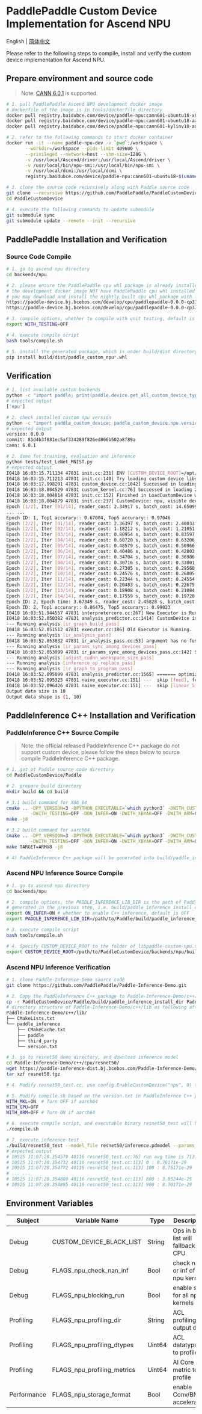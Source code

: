 # PaddlePaddle Custom Device Implementation for Ascend NPU

English | [简体中文](./README_cn.md)

Please refer to the following steps to compile, install and verify the custom device implementation for Ascend NPU.

## Prepare environment and source code

> Note: [CANN 6.0.1](https://www.hiascend.com/software/cann/community-history?id=6.0.1.alpha001) is supported.

```bash
# 1. pull PaddlePaddle Ascend NPU development docker image
# dockerfile of the image is in tools/dockerfile directory
docker pull registry.baidubce.com/device/paddle-npu:cann601-ubuntu18-x86_64-gcc82
docker pull registry.baidubce.com/device/paddle-npu:cann601-ubuntu18-aarch64-gcc82
docker pull registry.baidubce.com/device/paddle-npu:cann601-kylinv10-aarch64-gcc82

# 2. refer to the following commands to start docker container
docker run -it --name paddle-npu-dev -v `pwd`:/workspace \
       --workdir=/workspace --pids-limit 409600 \
       --privileged --network=host --shm-size=128G \
       -v /usr/local/Ascend/driver:/usr/local/Ascend/driver \
       -v /usr/local/bin/npu-smi:/usr/local/bin/npu-smi \
       -v /usr/local/dcmi:/usr/local/dcmi \
       registry.baidubce.com/device/paddle-npu:cann601-ubuntu18-$(uname -m)-gcc82 /bin/bash

# 3. clone the source code recursively along with Paddle source code
git clone --recursive https://github.com/PaddlePaddle/PaddleCustomDevice
cd PaddleCustomDevice

# 4. execute the following commands to update submodule
git submodule sync
git submodule update --remote --init --recursive
```

## PaddlePaddle Installation and Verification

### Source Code Compile

```bash
# 1. go to ascend npu directory
cd backends/npu

# 2. please ensure the PaddlePaddle cpu whl package is already installed
# the development docker image NOT have PaddlePaddle cpu whl installed by default
# you may download and install the nightly built cpu whl package with links below
https://paddle-device.bj.bcebos.com/develop/cpu/paddlepaddle-0.0.0-cp37-cp37m-linux_x86_64.whl
https://paddle-device.bj.bcebos.com/develop/cpu/paddlepaddle-0.0.0-cp37-cp37m-linux_aarch64.whl

# 3. compile options, whether to compile with unit testing, default is ON
export WITH_TESTING=OFF

# 4. execute compile script
bash tools/compile.sh

# 5. install the generated package, which is under build/dist directory
pip install build/dist/paddle_custom_npu*.whl
```

## Verification

```bash
# 1. list available custom backends
python -c "import paddle; print(paddle.device.get_all_custom_device_type())"
# expected output
['npu']

# 2. check installed custom npu version
python -c "import paddle_custom_device; paddle_custom_device.npu.version()"
# expected output
version: 0.0.0
commit: 81d4b3f881ec5af334289f826ed866b502a8f89a
cann: 6.0.1

# 2. demo for training, evaluation and inference
python tests/test_LeNet_MNIST.py
# expected output
I0418 16:03:15.711134 47831 init.cc:231] ENV [CUSTOM_DEVICE_ROOT]=/opt/py37env/lib/python3.7/site-packages/paddle_custom_device
I0418 16:03:15.711213 47831 init.cc:140] Try loading custom device libs from: [/opt/py37env/lib/python3.7/site-packages/paddle_custom_device]
I0418 16:03:17.998291 47831 custom_device.cc:1042] Successed in loading custom runtime in lib: /opt/py37env/lib/python3.7/site-packages/paddle_custom_device/libpaddle-custom-npu.so
I0418 16:03:18.004529 47831 custom_kernel.cc:76] Successed in loading 294 custom kernel(s) from loaded lib(s), will be used like native ones.
I0418 16:03:18.004814 47831 init.cc:152] Finished in LoadCustomDevice with libs_path: [/opt/py37env/lib/python3.7/site-packages/paddle_custom_device]
I0418 16:03:18.004879 47831 init.cc:237] CustomDevice: npu, visible devices count: 4
Epoch [1/2], Iter [01/14], reader_cost: 2.34917 s, batch_cost: 14.65099 s, exec_cost: 12.30182 s, ips: 279.57154 samples/s, eta: 0:06:50
... ...
Epoch ID: 1, Top1 accurary:: 0.67004, Top5 accurary:: 0.97046
Epoch [2/2], Iter [01/14], reader_cost: 2.36397 s, batch_cost: 2.40033 s, exec_cost: 0.03636 s, ips: 1706.43504 samples/s, eta: 0:00:33
Epoch [2/2], Iter [02/14], reader_cost: 1.18212 s, batch_cost: 1.21051 s, exec_cost: 0.02839 s, ips: 3383.71107 samples/s, eta: 0:00:15
Epoch [2/2], Iter [03/14], reader_cost: 0.80954 s, batch_cost: 0.83597 s, exec_cost: 0.02643 s, ips: 4899.66985 samples/s, eta: 0:00:10
Epoch [2/2], Iter [04/14], reader_cost: 0.60720 s, batch_cost: 0.63206 s, exec_cost: 0.02485 s, ips: 6480.40241 samples/s, eta: 0:00:06
Epoch [2/2], Iter [05/14], reader_cost: 0.48579 s, batch_cost: 0.50966 s, exec_cost: 0.02387 s, ips: 8036.70622 samples/s, eta: 0:00:05
Epoch [2/2], Iter [06/14], reader_cost: 0.40486 s, batch_cost: 0.42803 s, exec_cost: 0.02318 s, ips: 9569.33711 samples/s, eta: 0:00:03
Epoch [2/2], Iter [07/14], reader_cost: 0.34704 s, batch_cost: 0.36986 s, exec_cost: 0.02282 s, ips: 11074.47279 samples/s, eta: 0:00:02
Epoch [2/2], Iter [08/14], reader_cost: 0.30716 s, batch_cost: 0.33001 s, exec_cost: 0.02285 s, ips: 12411.77884 samples/s, eta: 0:00:02
Epoch [2/2], Iter [09/14], reader_cost: 0.27305 s, batch_cost: 0.29560 s, exec_cost: 0.02255 s, ips: 13856.73598 samples/s, eta: 0:00:01
Epoch [2/2], Iter [10/14], reader_cost: 0.24576 s, batch_cost: 0.26805 s, exec_cost: 0.02229 s, ips: 15280.88734 samples/s, eta: 0:00:01
Epoch [2/2], Iter [11/14], reader_cost: 0.22344 s, batch_cost: 0.24554 s, exec_cost: 0.02211 s, ips: 16681.37363 samples/s, eta: 0:00:00
Epoch [2/2], Iter [12/14], reader_cost: 0.20483 s, batch_cost: 0.22675 s, exec_cost: 0.02193 s, ips: 18063.73369 samples/s, eta: 0:00:00
Epoch [2/2], Iter [13/14], reader_cost: 0.18908 s, batch_cost: 0.21084 s, exec_cost: 0.02176 s, ips: 19426.75412 samples/s, eta: 0:00:00
Epoch [2/2], Iter [14/14], reader_cost: 0.17559 s, batch_cost: 0.19720 s, exec_cost: 0.02161 s, ips: 20770.56952 samples/s, eta: 0:00:00
Epoch ID: 2, Epoch time: 3.67349 s, reader_cost: 2.45828 s, batch_cost: 2.76083 s, exec_cost: 0.30255 s, average ips: 15610.21825 samples/s
Epoch ID: 2, Top1 accurary:: 0.86475, Top5 accurary:: 0.99023
I0418 16:03:51.944557 47831 interpretercore.cc:267] New Executor is Running.
I0418 16:03:52.050382 47831 analysis_predictor.cc:1414] CustomDevice is enabled
--- Running analysis [ir_graph_build_pass]
I0418 16:03:52.051512 47831 executor.cc:186] Old Executor is Running.
--- Running analysis [ir_analysis_pass]
I0418 16:03:52.053032 47831 ir_analysis_pass.cc:53] argument has no fuse statis
--- Running analysis [ir_params_sync_among_devices_pass]
I0418 16:03:52.053099 47831 ir_params_sync_among_devices_pass.cc:142] Sync params from CPU to CustomDevicenpu/0
--- Running analysis [adjust_cudnn_workspace_size_pass]
--- Running analysis [inference_op_replace_pass]
--- Running analysis [ir_graph_to_program_pass]
I0418 16:03:52.095099 47831 analysis_predictor.cc:1565] ======= optimize end =======
I0418 16:03:52.095325 47831 naive_executor.cc:151] ---  skip [feed], feed -> inputs
I0418 16:03:52.096426 47831 naive_executor.cc:151] ---  skip [linear_5.tmp_1], fetch -> fetch
Output data size is 10
Output data shape is (1, 10)
```

## PaddleInference C++ Installation and Verification

### PaddleInference C++ Source Compile

> Note: the official released PaddleInference C++ package do not support custom device, please follow the steps below to source compile PaddleInference C++ package.

```bash
# 1. got ot Paddle source code directory
cd PaddleCustomDevice/Paddle

# 2. prepare build directory
mkdir build && cd build

# 3.1 build command for X86_64
cmake .. -DPY_VERSION=3 -DPYTHON_EXECUTABLE=`which python3` -DWITH_CUSTOM_DEVICE=ON \
         -DWITH_TESTING=OFF -DON_INFER=ON -DWITH_XBYAK=OFF -DWITH_ARM=OFF
make -j8

# 3.2 build command for aarch64
cmake .. -DPY_VERSION=3 -DPYTHON_EXECUTABLE=`which python3` -DWITH_CUSTOM_DEVICE=ON \
         -DWITH_TESTING=OFF -DON_INFER=ON -DWITH_XBYAK=OFF -DWITH_ARM=ON
make TARGET=ARMV8 -j8

# 4) PaddleInference C++ package will be generated into build/paddle_inference_install_dir directory
```

### Ascend NPU Inference Source Compile
```bash
# 1. go to ascend npu directory
cd backends/npu

# 2. compile options, the PADDLE_INFERENCE_LIB_DIR is the path of Paddle Inference C++ package
# generated in the previous step, i.e. build/paddle_inference_install_dir directory
export ON_INFER=ON # whether to enable C++ inference, default is OFF
export PADDLE_INFERENCE_LIB_DIR=/path/to/Paddle/build/paddle_inference_install_dir

# 3. execute compile script
bash tools/compile.sh

# 4. Specify CUSTOM_DEVICE_ROOT to the folder of libpaddle-custom-npu.so
export CUSTOM_DEVICE_ROOT=/path/to/PaddleCustomDevice/backends/npu/build
```

### Ascend NPU Inference Verification

```bash
# 1. clone Paddle-Inference-Demo source code
git clone https://github.com/PaddlePaddle/Paddle-Inference-Demo.git

# 2. Copy the PaddleInference C++ package to Paddle-Inference-Demo/c++/lib
cp -r PaddleCustomDevice/Paddle/build/paddle_inference_install_dir Paddle-Inference-Demo/c++/lib/paddle_inference
# directory structure of Paddle-Inference-Demo/c++/lib as following after copy
Paddle-Inference-Demo/c++/lib/
├── CMakeLists.txt
└── paddle_inference
    ├── CMakeCache.txt
    ├── paddle
    ├── third_party
    └── version.txt

# 3. go to resnet50 demo directory, and download inference model
cd Paddle-Inference-Demo/c++/cpu/resnet50/
wget https://paddle-inference-dist.bj.bcebos.com/Paddle-Inference-Demo/resnet50.tgz
tar xzf resnet50.tgz

# 4. Modify resnet50_test.cc, use config.EnableCustomDevice("npu", 0) to replace config.EnableUseGpu(100, 0)

# 5. Modify compile.sh based on the version.txt in PaddleInfernce C++ package
WITH_MKL=ON  # Turn OFF if aarch64
WITH_GPU=OFF
WITH_ARM=OFF # Turn ON if aarch64

# 6. execute compile script, and executable binary resnet50_test will be generated into build directory
./compile.sh

# 7. execute inference test
./build/resnet50_test --model_file resnet50/inference.pdmodel --params_file resnet50/inference.pdiparams
# expected output
# I0525 11:07:28.354579 40116 resnet50_test.cc:76] run avg time is 713.049 ms
# I0525 11:07:28.354732 40116 resnet50_test.cc:113] 0 : 8.76171e-29
# I0525 11:07:28.354772 40116 resnet50_test.cc:113] 100 : 8.76171e-29
# ... ...
# I0525 11:07:28.354880 40116 resnet50_test.cc:113] 800 : 3.85244e-25
# I0525 11:07:28.354895 40116 resnet50_test.cc:113] 900 : 8.76171e-29
```

## Environment Variables


| Subject     | Variable Name       | Type   | Description    | Default Value |
| -------- | -------------------------------- | ------ | --------------------------------- | ------------------------------------------------------------ |
| Debug     | CUSTOM_DEVICE_BLACK_LIST| String | Ops in back list will fallbacks to CPU  |  ""  |
| Debug     | FLAGS_npu_check_nan_inf | Bool   | check nan or inf of all npu kernels | False                                                       |
| Debug     | FLAGS_npu_blocking_run | Bool   | enable sync for all npu kernels | False                                                     |
| Profiling | FLAGS_npu_profiling_dir | String |   ACL profiling output dir     | "ascend_profiling"                                           |
| Profiling | FLAGS_npu_profiling_dtypes | Uint64 | ACL datatypes to profile | Refer to [runtime.cc](https://github.com/PaddlePaddle/PaddleCustomDevice/blob/develop/backends/npu/runtime/runtime.cc#L31) |
| Profiling | FLAGS_npu_profiling_metrics | Uint64 | AI Core metric to profile  | Refer to [runtime.cc](https://github.com/PaddlePaddle/PaddleCustomDevice/blob/develop/backends/npu/runtime/runtime.cc#L36) |
| Performance | FLAGS_npu_storage_format         | Bool   | enable Conv/BN acceleration | False                                                        |
